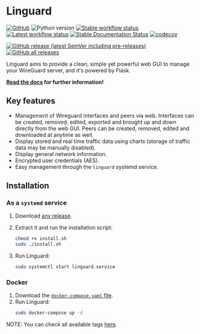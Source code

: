 # Linguard

[![GitHub](https://img.shields.io/github/license/joseantmazonsb/linguard)](LICENSE.md) ![Python version](https://img.shields.io/badge/python-3.7%20%7C%203.8%20%7C%203.9-blue?logo=python&logoColor=yellow) [![Stable workflow status](https://github.com/joseantmazonsb/linguard/actions/workflows/stable-test.yaml/badge.svg)](https://github.com/joseantmazonsb/linguard/actions/workflows/stable-test.yaml) [![Latest workflow status](https://github.com/joseantmazonsb/linguard/actions/workflows/latest-test.yaml/badge.svg)](https://github.com/joseantmazonsb/linguard/actions/workflows/latest-test.yaml) [![Stable Documentation Status](https://readthedocs.org/projects/linguard/badge/?version=stable)](https://linguard.readthedocs.io/en/stable/?badge=stable) [![codecov](https://codecov.io/gh/joseantmazonsb/linguard/branch/dev/graph/badge.svg)](https://codecov.io/gh/joseantmazonsb/linguard)

[![GitHub release (latest SemVer including pre-releases)](https://img.shields.io/github/v/release/joseantmazonsb/linguard?color=green&include_prereleases&logo=github)](https://github.com/joseantmazonsb/linguard/releases) [![GitHub all releases](https://img.shields.io/github/downloads/joseantmazonsb/linguard/total?logo=github)](https://github.com/joseantmazonsb/linguard/releases)


Linguard aims to provide a clean, simple yet powerful web GUI to manage your WireGuard server, and it's powered by Flask.

**[Read the docs](https://linguard.readthedocs.io) for further information!**

## Key features

* Management of Wireguard interfaces and peers via web. Interfaces can be created, removed, edited, exported and brought up and down directly from the web GUI. Peers can be created, removed, edited and downloaded at anytime as well.
* Display stored and real time traffic data using charts (storage of traffic data may be manually disabled).
* Display general network information.
* Encrypted user credentials (AES).
* Easy management through the ``linguard`` systemd service.

## Installation

### As a `systemd` service

1. Download [any release](https://github.com/joseantmazonsb/linguard/releases).
    
2. Extract it and run the installation script:
    ```bash
    chmod +x install.sh
    sudo ./install.sh
    ```
3. Run Linguard: 
    ```bash
    sudo systemctl start linguard.service
    ```

### Docker

1. Download the [`docker-compose.yaml` file](https://raw.githubusercontent.com/joseantmazonsb/linguard/main/docker/docker-compose.yaml).
2. Run Linguard: 
   ```bash
   sudo docker-compose up -d
   ```
NOTE: You can check all available tags [here](https://github.com/joseantmazonsb/linguard/pkgs/container/linguard/versions).